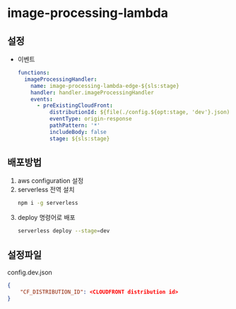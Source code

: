 # image-processing-lambda
## 설정
- 이벤트
    ```yaml
    functions:
      imageProcessingHandler:
        name: image-processing-lambda-edge-${sls:stage}
        handler: handler.imageProcessingHandler
        events:
          - preExistingCloudFront:
              distributionId: ${file(./config.${opt:stage, 'dev'}.json):CF_DISTRIBUTION_ID}
              eventType: origin-response
              pathPattern: '*'
              includeBody: false 
              stage: ${sls:stage}
    ```
## 배포방법
1. aws configuration 설정
2. serverless 전역 설치
    ```bash
    npm i -g serverless
    ```
3. deploy 명령어로 배포
    ```bash
    serverless deploy --stage=dev
    ```
## 설정파일
config.dev.json
```json
{
    "CF_DISTRIBUTION_ID": <CLOUDFRONT distribution id>
}
```
